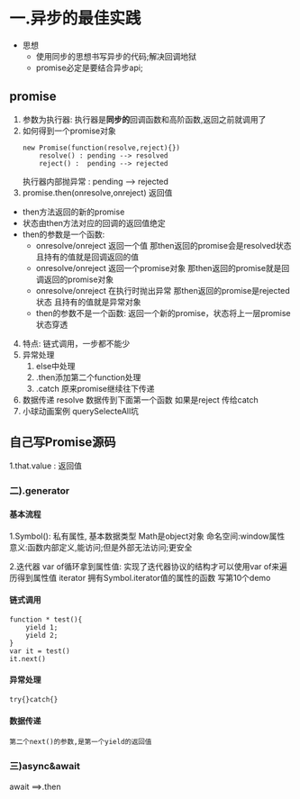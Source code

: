 # 一.异步的最佳实践
* 思想
  * 使用同步的思想书写异步的代码;解决回调地狱
  * promise必定是要结合异步api;

## promise
1. 参数为执行器:
执行器是**同步的**回调函数和高阶函数,返回之前就调用了
2. 如何得到一个promise对象
    ```
    new Promise(function(resolve,reject){})
        resolve() : pending --> resolved
        reject() :  pending --> rejected
    ```
    执行器内部抛异常 : pending --> rejected
3. promise.then(onresolve,onreject) 返回值
  - then方法返回的新的promise 
  - 状态由then方法对应的回调的返回值绝定
  - then的参数是一个函数:
      - onresolve/onreject 返回一个值
        那then返回的promise会是resolved状态 且持有的值就是回调返回的值
      - onresolve/onreject 返回一个promise对象
        那then返回的promise就是回调返回的promise对象
      - onresolve/onreject 在执行时抛出异常
        那then返回的promise是rejected状态 且持有的值就是异常对象
    - then的参数不是一个函数:
      返回一个新的promise，状态将上一层promise状态穿透  
4. 特点:
  链式调用，一步都不能少
5. 异常处理
   1. else中处理
   2. .then添加第二个function处理
   3. .catch 原来promise继续往下传递
6. 数据传递
    resolve 数据传到下面第一个函数
    如果是reject 传给catch
7. 小球动画案例
querySelecteAll坑

## 自己写Promise源码
1.that.value : 返回值


### 二).generator
#### 基本流程 
1.Symbol(): 
私有属性, 基本数据类型
Math是object对象
命名空间:window属性
意义:函数内部定义,能访问;但是外部无法访问;更安全

2.迭代器
var of循环拿到属性值: 实现了迭代器协议的结构才可以使用var of来遍历得到属性值
iterator 拥有Symbol.iterator值的属性的函数
写第10个demo
#### 链式调用
    function * test(){
        yield 1;
        yield 2;
    }
    var it = test()
    it.next()
#### 异常处理
    try{}catch{}
#### 数据传递
    第二个next()的参数,是第一个yield的返回值

### 三)async&await

await ==>.then
